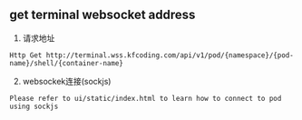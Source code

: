 ## get terminal websocket address

1. 请求地址

```
Http Get http://terminal.wss.kfcoding.com/api/v1/pod/{namespace}/{pod-name}/shell/{container-name}
```

2. websockek连接(sockjs)

```
Please refer to ui/static/index.html to learn how to connect to pod using sockjs
```
